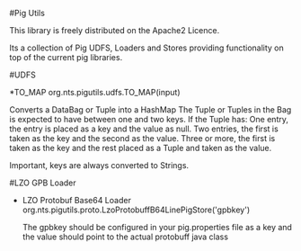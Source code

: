 #Pig Utils

This library is freely distributed on the Apache2 Licence.

Its a collection of Pig UDFS, Loaders and Stores providing functionality on top of the current pig libraries.

#UDFS

*TO_MAP
  org.nts.pigutils.udfs.TO_MAP(input)
  
  Converts a DataBag or Tuple into a HashMap
  The Tuple or Tuples in the Bag is expected to have between one and two keys.
  If the Tuple has:
  One entry, the entry is placed as a key and the value as null.
  Two entries, the first is taken as the key and the second as the value.
  Three or more, the first is taken as the key and the rest placed as a Tuple and taken as the value.
  
  Important, keys are always converted to Strings.


#LZO GPB Loader

* LZO Protobuf Base64 Loader
  org.nts.pigutils.proto.LzoProtobuffB64LinePigStore('gpbkey')
  
  The gpbkey should be configured in your pig.properties file as a key and the value should point to the actual protobuff java class
  
